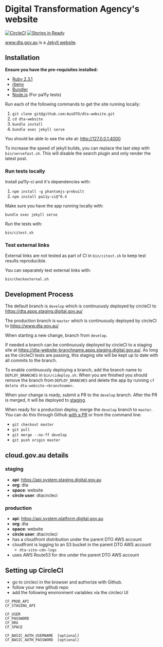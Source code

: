 # Digital Transformation Agency's website

[![CircleCI](https://circleci.com/gh/AusDTO/dta-website.svg?style=svg&circle-token=2bcec14fa84e7b927e3e048f8448bc3c4f91674d)](https://circleci.com/gh/AusDTO/dta-website)
[![Stories in Ready](https://badge.waffle.io/AusDTO/dta-website.png?label=ready&title=Ready)](https://waffle.io/AusDTO/dta-website)

www.dta.gov.au is a [Jekyll website](http://jekyllrb.com/).

## Installation

**Ensure you have the pre-requisites installed:**

- [Ruby 2.3.1](https://www.ruby-lang.org/en/documentation/installation/)
- [rbenv](https://github.com/rbenv/rbenv)
- [Bundler](http://bundler.io/)
- [Node.js](https://nodejs.org) (For pa11y tests)

Run each of the following commands to get the site running locally:

1. `git clone git@github.com:AusDTO/dta-website.git`
2. `cd dta-website`
3. `bundle install`
4. `bundle exec jekyll serve`

You should be able to see the site at: http://127.0.0.1:4000

To increase the speed of jekyll builds, you can replace the last step with `bin/servefast.sh`. This will disable the search plugin and only render the latest post.

### Run tests locally

Install pa11y-ci and it's dependencies with:

1. `npm install -g phantomjs-prebuilt`
2. `npm install pa11y-ci@^0.4`

Make sure you have the app running locally with:

`bundle exec jekyll serve`

Run the tests with:

`bin/citest.sh`

### Test external links

External links are not tested as part of CI in `bin/citest.sh` to keep test results reproducible.

You can separately test external links with:

`bin/checkexternal.sh`

## Development Process

The default branch is `develop` which is continuously deployed by circleCI to https://dta.apps.staging.digital.gov.au/

The production branch is `master` which is continuously deployed by circleCI to https://www.dta.gov.au/

When starting a new change, branch from `develop`.

If needed a branch can be continuously deployed by circleCI to a staging site at https://dta-website-branchname.apps.staging.digital.gov.au/. As long as the circleCI tests are passing, this staging site will be kept up to date with all commits to the branch.

To enable continuously deploying a branch, add the branch name to `DEPLOY_BRANCHES` in `bin/cideploy.sh`. When you are finished you should remove the branch from `DEPLOY_BRANCHES` and delete the app by running `cf delete dta-website-<branchname>`.

When your change is ready, submit a PR to the `develop` branch. After the PR is merged, it will be deployed to [staging](https://dta.apps.staging.digital.gov.au/).

When ready for a production deploy, merge the `develop` branch to `master`. You can do this through Github [with a PR](https://github.com/AusDTO/dta-website/compare/master...develop) or from the command line:

* `git checkout master`
* `⁠git pull`
* `git merge --no-ff develop`
* `git push origin master`

## cloud.gov.au details

### staging

* **api**: https://api.system.staging.digital.gov.au
* **org**: dta
* **space**: website
* **circle user**: dtacircleci

### production

* **api**: https://api.system.platform.digital.gov.au
* **org**: dta
* **space**: website
* **circle user**: dtacircleci
* has a cloudfront distribution under the parent DTO AWS account
* cloudfront is logging to an S3 bucket in the parent DTO AWS account
  * `dta-site-cdn-logs`
* uses AWS Route53 for dns under the parent DTO AWS account

## Setting up CircleCI

* go to circleci in the browser and authorize with Github.
* follow your new github repo
* add the following environment variables via the circleci UI

```
CF_PROD_API
CF_STAGING_API

CF_USER
CF_PASSWORD
CF_ORG
CF_SPACE

CF_BASIC_AUTH_USERNAME  [optional]
CF_BASIC_AUTH_PASSWORD  [optional]
```
